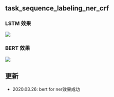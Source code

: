 # 

## task_sequence_labeling_ner_crf  
### LSTM 效果 
 
![](./images/ner_lstm.png)

### BERT 效果
![](./images/ner_bert.png)
 
## 更新 
+ 2020.03.26: bert for ner效果成功

